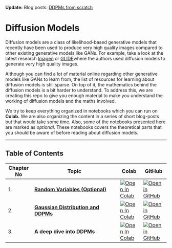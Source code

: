 **Update:** Blog posts: [DDPMs from scratch](https://magic-with-latents.github.io/latent/ddpms-series.html)

# Diffusion Models

Diffusion models are a class of likelihood-based generative models that recently have been used
to produce very high quality images compared to other existing generative models like GANs.
For example, take a look at the latest research [Imagen](https://imagen.research.google/) or
[GLIDE](https://arxiv.org/abs/2112.10741)where the authors used diffusion models to generate
very high quality images.

Although you can find a lot of material online regarding other generative models like GANs to
learn from, the list of resources for learning about diffusion models is still sparse. On top
of it, the mathematics behind the diffusion models is a bit harder to understand. To address
this, we are creating this repo to give you enough material to make you understand the
working of diffusion models and the maths involved.

We try to keep everything organized in notebooks which you can run on **Colab.**
We are also organizing the content in a series of short blog-posts but that would take some time.
Also, some of the notebooks presented here are marked as *optional*. These notebooks covers
the theoretical parts that you should be aware of before reading about diffusion models. 

---

## Table of Contents

| Chapter No   | <div style="width:250px">Topic</div> | Colab | GitHub |
| ------------ | -----------------------------------  | ----- | ------ |
|  1.  |[**Random Variables (Optional)**](https://magic-with-latents.github.io/latent/posts/ddpms/part1/)| [![Open In Colab](https://colab.research.google.com/assets/colab-badge.svg)](https://colab.research.google.com/github/AakashKumarNain/diffusion_models/blob/main/notebooks/Random%20Variables.ipynb) |[![Open in GitHub](https://img.shields.io/static/v1?label=&message=Open%20in%20GitHub&labelColor=grey&color=blue&logo=github)](https://github.com/AakashKumarNain/diffusion_models/blob/main/notebooks/Random%20Variables.ipynb) |
|  2.  | [**Gaussian Distribution and DDPMs**](https://magic-with-latents.github.io/latent/posts/ddpms/part2/)| [![Open In Colab](https://colab.research.google.com/assets/colab-badge.svg)](https://colab.research.google.com/github/AakashKumarNain/diffusion_models/blob/main/notebooks/all_you_need_to_know_about_gaussian.ipynb) |[![Open in GitHub](https://img.shields.io/static/v1?label=&message=Open%20in%20GitHub&labelColor=grey&color=blue&logo=github)](https://github.com/AakashKumarNain/diffusion_models/blob/main/notebooks/all_you_need_to_know_about_gaussian.ipynb) |
|  3.  | **A deep dive into DDPMs**| [![Open In Colab](https://colab.research.google.com/assets/colab-badge.svg)](https://colab.research.google.com/github/AakashKumarNain/diffusion_models/blob/main/notebooks/deep_dive_into_ddpms.ipynb) |[![Open in GitHub](https://img.shields.io/static/v1?label=&message=Open%20in%20GitHub&labelColor=grey&color=blue&logo=github)](https://github.com/AakashKumarNain/diffusion_models/blob/main/notebooks/deep_dive_into_ddpms.ipynb) |

